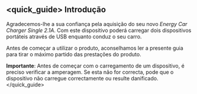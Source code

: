 ## <quick_guide> Introdução
Agradecemos-lhe a sua confiança pela aquisição do seu novo *Energy Car Charger Single 2.1A*. Com este dispositivo poderá carregar dois dispositivos portáteis através de USB enquanto conduz o seu carro.

Antes de começar a utilizar o produto, aconselhamos ler a presente guia para tirar o máximo partido das prestações do  produto. 

**Importante**: Antes de começar com o carregamento de um dispositivo, é preciso verificar a amperagem. Se esta não for correcta, pode que o dispositivo não carregue correctamente ou resulte danificado. 
</quick_guide>
